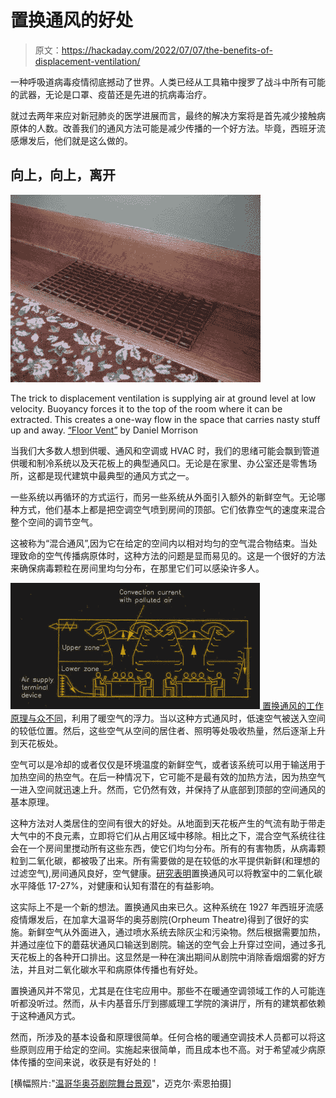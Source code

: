 # 置换通风的好处

> 原文：<https://hackaday.com/2022/07/07/the-benefits-of-displacement-ventilation/>

一种呼吸道病毒疫情彻底撼动了世界。人类已经从工具箱中搜罗了战斗中所有可能的武器，无论是口罩、疫苗还是先进的抗病毒治疗。

就过去两年来应对新冠肺炎的医学进展而言，最终的解决方案将是首先减少接触病原体的人数。改善我们的通风方法可能是减少传播的一个好方法。毕竟，西班牙流感爆发后，他们就是这么做的。

## 向上，向上，离开

[![](img/03f9291c07693789e91444a75bda5f3b.png)](https://hackaday.com/wp-content/uploads/2022/07/318828457_b78ec01dc1_k.jpg)

The trick to displacement ventilation is supplying air at ground level at low velocity. Buoyancy forces it to the top of the room where it can be extracted. This creates a one-way flow in the space that carries nasty stuff up and away. [“Floor Vent”](https://www.flickr.com/photos/36561624@N00/318828457) by Daniel Morrison

当我们大多数人想到供暖、通风和空调或 HVAC 时，我们的思绪可能会飘到管道供暖和制冷系统以及天花板上的典型通风口。无论是在家里、办公室还是零售场所，这都是现代建筑中最典型的通风方式之一。

一些系统以再循环的方式运行，而另一些系统从外面引入额外的新鲜空气。无论哪种方式，他们基本上都是把空调空气喷到房间的顶部。它们依靠空气的速度来混合整个空间的调节空气。

这被称为“混合通风”,因为它在给定的空间内以相对均匀的空气混合物结束。当处理致命的空气传播病原体时，这种方法的问题是显而易见的。这是一个很好的方法来确保病毒颗粒在房间里均匀分布，在那里它们可以感染许多人。

[![](img/146c36afc9ee19ca240dff154c38ba5b.png) ](https://hackaday.com/wp-content/uploads/2022/07/displacement_ventilation.png) [置换通风的工作原理与众不同](https://www.aivc.org/sites/default/files/airbase_3528.pdf)，利用了暖空气的浮力。当以这种方式通风时，低速空气被送入空间的较低位置。然后，这些空气从空间的居住者、照明等处吸收热量，然后逐渐上升到天花板处。

空气可以是冷却的或者仅仅是环境温度的新鲜空气，或者该系统可以用于输送用于加热空间的热空气。在后一种情况下，它可能不是最有效的加热方法，因为热空气一进入空间就迅速上升。然而，它仍然有效，并保持了从底部到顶部的空间通风的基本原理。

这种方法对人类居住的空间有很大的好处。从地面到天花板产生的气流有助于带走大气中的不良元素，立即将它们从占用区域中移除。相比之下，混合空气系统往往会在一个房间里搅动所有这些东西，使它们均匀分布。所有的有害物质，从病毒颗粒到二氧化碳，都被吸了出来。所有需要做的是在较低的水平提供新鲜(和理想的过滤空气),房间通风良好，空气健康。[研究表明](https://blog.priceindustries.com/how-does-displacement-ventilation-work)置换通风可以将教室中的二氧化碳水平降低 17-27%，对健康和认知有潜在的有益影响。

这实际上不是一个新的想法。置换通风由来已久。这种系统在 1927 年西班牙流感疫情爆发后，在加拿大温哥华的奥芬剧院(Orpheum Theatre)得到了很好的实施。新鲜空气从外面进入，通过喷水系统去除灰尘和污染物。然后根据需要加热，并通过座位下的蘑菇状通风口输送到剧院。输送的空气会上升穿过空间，通过多孔天花板上的各种开口排出。这显然是一种在演出期间从剧院中消除香烟烟雾的好方法，并且对二氧化碳水平和病原体传播也有好处。

置换通风并不常见，尤其是在住宅应用中。那些不在暖通空调领域工作的人可能连听都没听过。然而，从卡内基音乐厅到挪威理工学院的演讲厅，所有的建筑都依赖于这种通风方式。

然而，所涉及的基本设备和原理很简单。任何合格的暖通空调技术人员都可以将这些原则应用于给定的空间。实施起来很简单，而且成本也不高。对于希望减少病原体传播的空间来说，收获是有好处的！

[横幅照片:"[温哥华奥芬剧院舞台景观](https://en.wikipedia.org/wiki/Orpheum_(Vancouver)#/media/File:Orpheum_Theatre_Vancouver_View_Of_Stage.jpg)"，迈克尔·索恩拍摄]